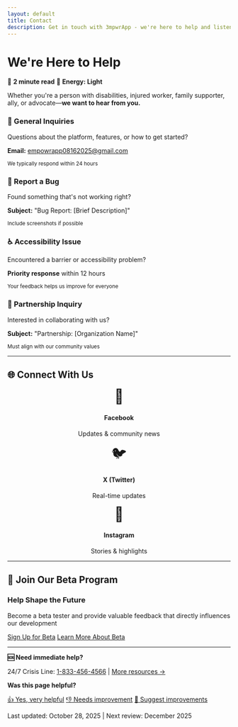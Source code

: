 ```yaml
---
layout: default
title: Contact
description: Get in touch with 3mpwrApp - we're here to help and listen to your feedback.
---
```


# We're Here to Help

📖 **2 minute read** 🔋 **Energy: Light**

Whether you're a person with disabilities, injured worker, family supporter, ally, or advocate—**we want to hear from you.**

<div class="grid-2">
  <div class="card">
    <div class="card-header">
      <h3>💬 General Inquiries</h3>
    </div>
    <div class="card-body">
      <p>Questions about the platform, features, or how to get started?</p>
      <p><strong>Email:</strong> <a href="mailto:empowrapp08162025@gmail.com">empowrapp08162025@gmail.com</a></p>
      <p><small>We typically respond within 24 hours</small></p>
    </div>
  </div>

  <div class="card">
    <div class="card-header">
      <h3>🐛 Report a Bug</h3>
    </div>
    <div class="card-body">
      <p>Found something that's not working right?</p>
      <p><strong>Subject:</strong> "Bug Report: [Brief Description]"</p>
      <p><small>Include screenshots if possible</small></p>
    </div>
  </div>

  <div class="card">
    <div class="card-header">
      <h3>♿ Accessibility Issue</h3>
    </div>
    <div class="card-body">
      <p>Encountered a barrier or accessibility problem?</p>
      <p><strong>Priority response</strong> within 12 hours</p>
      <p><small>Your feedback helps us improve for everyone</small></p>
    </div>
  </div>

  <div class="card">
    <div class="card-header">
      <h3>🤝 Partnership Inquiry</h3>
    </div>
    <div class="card-body">
      <p>Interested in collaborating with us?</p>
      <p><strong>Subject:</strong> "Partnership: [Organization Name]"</p>
      <p><small>Must align with our community values</small></p>
    </div>
  </div>
</div>

---

## 🌐 Connect With Us

<div class="grid-3">
  <a href="https://www.facebook.com/3mpowrapp" target="_blank" rel="noopener noreferrer" class="card" style="text-decoration: none;">
    <div class="card-body" style="text-align: center;">
      <div style="font-size: 2rem; margin-bottom: 0.5rem;">📘</div>
      <h4>Facebook</h4>
      <p>Updates & community news</p>
    </div>
  </a>

  <a href="https://x.com/3mpowrApp0816" target="_blank" rel="noopener noreferrer" class="card" style="text-decoration: none;">
    <div class="card-body" style="text-align: center;">
      <div style="font-size: 2rem; margin-bottom: 0.5rem;">🐦</div>
      <h4>X (Twitter)</h4>
      <p>Real-time updates</p>
    </div>
  </a>

  <a href="https://www.instagram.com/3mpowrapp/" target="_blank" rel="noopener noreferrer" class="card" style="text-decoration: none;">
    <div class="card-body" style="text-align: center;">
      <div style="font-size: 2rem; margin-bottom: 0.5rem;">📸</div>
      <h4>Instagram</h4>
      <p>Stories & highlights</p>
    </div>
  </a>
</div>

---

## 🧪 Join Our Beta Program

<div class="cta-box">
  <h3>Help Shape the Future</h3>
  <p>Become a beta tester and provide valuable feedback that directly influences our development</p>
  <div class="btn-group">
    <a href="https://docs.google.com/forms/d/e/1FAIpQLScY599ZYJtpRakd421ADGZumejk2WjmbVvpUknw2uHAzTNx9A/viewform?usp=header" target="_blank" rel="noopener noreferrer" class="btn btn-primary">Sign Up for Beta</a>
    <a href="{{ '/beta' | relative_url }}" class="btn btn-secondary">Learn More About Beta</a>
  </div>
</div>

---

<div class="crisis-resources" role="alert">
  <p><strong>🆘 Need immediate help?</strong></p>
  <p>24/7 Crisis Line: <a href="tel:1-833-456-4566">1-833-456-4566</a> | <a href="/crisis-resources">More resources →</a></p>
</div>

<div class="page-feedback">
  <p><strong>Was this page helpful?</strong></p>
  <a href="/feedback?page=contact&helpful=yes" class="feedback-btn feedback-yes">👍 Yes, very helpful</a>
  <a href="/feedback?page=contact&helpful=no" class="feedback-btn feedback-no">👎 Needs improvement</a>
  <a href="/feedback?page=contact" class="feedback-btn feedback-suggest">📝 Suggest improvements</a>
  <p class="page-meta">Last updated: October 28, 2025 | Next review: December 2025</p>
</div>
